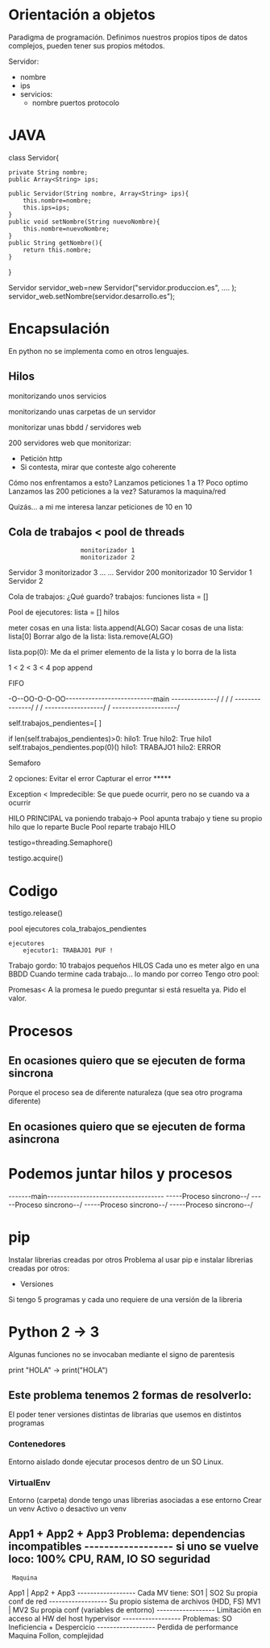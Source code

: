 # Orientación a objetos

Paradigma de programación.
Definimos nuestros propios tipos de datos complejos, pueden tener sus propios métodos.

Servidor:
- nombre
- ips
- servicios:
    - nombre
      puertos
      protocolo


# JAVA

class Servidor{
    
    private String nombre;
    public Array<String> ips;
    
    public Servidor(String nombre, Array<String> ips){
        this.nombre=nombre;
        this.ips=ips;
    }
    public void setNombre(String nuevoNombre){
        this.nombre=nuevoNombre;
    }
    public String getNombre(){
        return this.nombre;
    }
}

Servidor servidor_web=new Servidor("servidor.produccion.es", .... );
servidor_web.setNombre(servidor.desarrollo.es");

# Encapsulación

En python no se implementa como en otros lenguajes.


## Hilos

monitorizando unos servicios

monitorizando unas carpetas de un servidor

monitorizar unas bbdd / servidores web

200 servidores web que monitorizar:
- Petición http
- Si contesta, mirar que conteste algo coherente

Cómo nos enfrentamos a esto?
Lanzamos peticiones 1 a 1?                  Poco optimo
Lanzamos las 200 peticiones a la vez?       Saturamos la maquina/red

Quizás... a mi me interesa lanzar peticiones de 10 en 10

Cola de trabajos < pool de threads
-------------------------------------------------
                        monitorizador 1
                        monitorizador 2
Servidor 3              monitorizador 3
...                         ...
Servidor 200            monitorizador 10
Servidor 1
Servidor 2


Cola de trabajos:
    ¿Qué guardo?        trabajos: funciones
    lista = []
    
Pool de ejecutores:
    lista = []          hilos


meter cosas en una lista: lista.append(ALGO)
Sacar cosas de una lista: lista[0]
Borrar algo de la lista:  lista.remove(ALGO)

lista.pop(0): Me da el primer elemento de la lista y lo borra de la lista

1 < 2 < 3 < 4
pop         append

FIFO
    




-O--OO-O-O-OO---------------------------main
\--------------/ /   /  /
\---------------/   /  /
\------------------/  /
\--------------------/


self.trabajos_pendientes=[  ]

if len(self.trabajos_pendientes)>0:         hilo1: True     hilo2: True
                                            hilo1           
    self.trabajos_pendientes.pop(0)()       hilo1: TRABAJO1 hilo2: ERROR
    
Semaforo

2 opciones: Evitar el error
            Capturar el error *****

Exception < Impredecible: Se que puede ocurrir, pero no se cuando va a ocurrir

HILO PRINCIPAL va poniendo trabajo->
        Pool apunta trabajo y tiene su propio hilo que lo reparte Bucle
            Pool reparte trabajo HILO


testigo=threading.Semaphore()

testigo.acquire()
# Codigo
testigo.release()



pool ejecutores
    cola_trabajos_pendientes 

    ejecutores 
        ejecutor1: TRABAJO1 PUF !
        
        
        
Trabajo gordo: 10 trabajos pequeños HILOS
    Cada uno es meter algo en una BBDD
Cuando termine cada trabajo... lo mando por correo
    Tengo otro pool: 
    
    
Promesas<
A la promesa le puedo preguntar si está resuelta ya. Pido el valor.



# Procesos

## En ocasiones quiero que se ejecuten de forma sincrona

Porque el proceso sea de diferente naturaleza (que sea otro programa diferente)

## En ocasiones quiero que se ejecuten de forma asincrona


# Podemos juntar hilos y procesos

-------main------------------------------------
            \-----Proceso sincrono--/
            \-----Proceso sincrono--/
            \-----Proceso sincrono--/
            \-----Proceso sincrono--/
            
# pip

Instalar librerias creadas por otros
Problema al usar pip e instalar librerias creadas por otros:
- Versiones

Si tengo 5 programas y cada uno requiere de una versión de la libreria

# Python 2 -> 3

Algunas funciones no se invocaban mediante el signo de parentesis

print "HOLA"    ->          print("HOLA")

## Este problema tenemos 2 formas de resolverlo:

El poder tener versiones distintas de librarias que usemos en distintos programas

### Contenedores

Entorno aislado donde ejecutar procesos dentro de un SO Linux.

### VirtualEnv

Entorno (carpeta) donde tengo unas librerias asociadas a ese entorno
Crear un venv
Activo o desactivo un venv


App1 + App2 + App3      Problema: dependencias incompatibles
------------------                si uno se vuelve loco: 100% CPU, RAM, IO
       SO                         seguridad
------------------
     Maquina


 App1 | App2 + App3
------------------          Cada MV tiene: 
 SO1  |  SO2                    Su propia conf de red
------------------              Su propio sistema de archivos (HDD, FS)
 MV1  |  MV2                    Su propia conf (variables de entorno)
------------------              Limitación en acceso al HW del host
    hypervisor
------------------          Problemas:
       SO                       Ineficiencia + Despercicio
------------------              Perdida de performance
     Maquina                    Follon, complejidad


